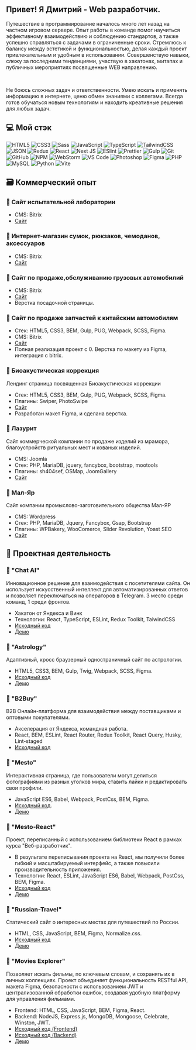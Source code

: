 ## Привет! Я Дмитрий - Web разработчик.
Путешествие в программирование началось много лет назад на частном игровом сервере. Опыт работы в команде помог научиться эффективному взаимодействию и соблюдению стандартов, а также успешно справляться с задачами в ограниченные сроки. Стремлюсь к балансу между эстетикой и функциональностью, делая каждый проект привлекательным и удобным в использовании. Совершенствую навыки, слежу за последними тенденциями, участвую в хакатонах, митапах и публичных мероприятиях посвященные WEB направлению.


<br />

Не боюсь сложных задач и ответственности. Умею искать и применять информацию в интернете, ценю обмен знаниями с коллегами.  Всегда готов обучаться новым технологиям и находить креативные решения для любых задач.


## 💻 Мой стэк
![HTML5](https://img.shields.io/badge/-HTML5-%23E44D27?style=flat-square&logo=html5&logoColor=%23ffffff) 
![CSS3](https://img.shields.io/badge/-CSS3-%231572B6?style=flat-square&logo=css3) 
![Sass](https://img.shields.io/badge/-Sass-%23CC6699?style=flat-square&logo=sass&logoColor=%23ffffff) 
![JavaScript](https://img.shields.io/badge/-JavaScript-%23F7DF1C?style=flat-square&logo=javascript&logoColor=%23ffffff) 
![TypeScript](https://img.shields.io/badge/typescript-%23007ACC.svg?style=for-the-badge&logo=typescript&logoColor=white)
![TailwindCSS](https://img.shields.io/badge/tailwindcss-%2338B2AC.svg?style=for-the-badge&logo=tailwind-css&logoColor=white)
![JSON](https://img.shields.io/badge/-JSON-%23000000?style=flat-square&logo=json)
![Redux](https://img.shields.io/badge/redux-%23593d88.svg?style=for-the-badge&logo=redux&logoColor=white)
![React](https://img.shields.io/badge/react-%2320232a.svg?style=for-the-badge&logo=react&logoColor=%2361DAFB)
![Next JS](https://img.shields.io/badge/Next-black?style=for-the-badge&logo=next.js&logoColor=white)
![ESlint](https://img.shields.io/badge/-ESLint-%234B32C3?style=flat-square&logo=eslint) 
![Prettier](https://img.shields.io/badge/-Prettier-%23F7B93E?style=flat-square&logo=prettier&logoColor=%23ffffff) 
![Gulp](https://img.shields.io/badge/-Gulp-%23CF4647?style=flat-square&logo=gulp&logoColor=%23ffffff) 
![Git](https://img.shields.io/badge/-Git-%23F05032?style=flat-square&logo=git&logoColor=%23ffffff) 
![GitHub](https://img.shields.io/badge/-GitHub-%23181717?style=flat-square&logo=github) 
![NPM](https://img.shields.io/badge/-NPM-%23CB3837?style=flat-square&logo=npm) 
![WebStorm](https://img.shields.io/badge/webstorm-143?style=for-the-badge&logo=webstorm&logoColor=white&color=black)
![VS Code](https://img.shields.io/badge/-VSCode-%23007ACC?style=flat-square&logo=visual-studio-code)
![Photoshop](https://img.shields.io/badge/-Photoshop-%2326C9FF?style=flat-square&logo=adobe-photoshop&logoColor=%23ffffff)
![Figma](https://img.shields.io/badge/figma-%23F24E1E.svg?style=for-the-badge&logo=figma&logoColor=white)
![PHP](https://img.shields.io/badge/php-%23777BB4.svg?style=for-the-badge&logo=php&logoColor=white)
![MySQL](https://img.shields.io/badge/mysql-%2300f.svg?style=for-the-badge&logo=mysql&logoColor=white)
![Python](https://img.shields.io/badge/python-3670A0?style=for-the-badge&logo=python&logoColor=ffdd54)
![Vite](https://img.shields.io/badge/vite-%23646CFF.svg?style=for-the-badge&logo=vite&logoColor=white)

## 🗃️ Коммерческий опыт

### 🔰 Сайт испытательной лаборатории
- CMS: Bitrix
- [Сайт](https://biohimanalit.ru)

### 🔰 Интернет-магазин сумок, рюкзаков, чемоданов, аксессуаров
- CMS: Bitrix
- [Сайт](https://mir-sumok.com)

### 🔰 Сайт по продаже,обслуживанию грузовых автомобилий
- CMS: Bitrix
- [Сайт](https://port-vostok.ru/vyyezdnoy-avtoservis/)
- Верстка посадочной страницы. 

### 🔰 Сайт по продаже запчастей к китайским автомобилям
- Стек: HTML5, CSS3, BEM, Gulp, PUG, Webpack, SCSS, Figma.
- CMS: Bitrix
- [Сайт](https://трактек24.рф/)
- Полная реализация проект с 0. Верстка по макету из Figma, интеграция c bitrix.

### 🔰 Биоакустическая коррекция 
Лендинг страница посвященная Биоакустическая коррекции
- Стек: HTML5, CSS3, BEM, Gulp, PUG, Webpack, SCSS, Figma.
- Плагины: Swiper, PhotoSwipe
- [Сайт](https://bak-sayan.ru/)
- Разработан макет Figma, и сделана верстка.

### 🔰 Лазурит
Сайт коммерческой компании по продаже изделий из мрамора, благоустройств ритуальных мест и кованых изделий.
- CMS: Joomla
- Стек: PHP, MariaDB, jquery, fancybox, bootstrap, mootools
- Плагины: sh404sef, OSMap, JoomGallery
- [Сайт](https://kras-kamen.ru/)

### 🔰 Мал-Яр
Сайт компании промыслово-заготовительного общества Мал-ЯР
- CMS: Wordpress
- Стек: PHP, MariaDB, Jquery, Fancybox, Gsap, Bootstrap
- Плагины: WPBakery, WooComerce, Slider Revolution, Yoast SEO
- [Сайт](https://mal-yar.ru/)


## 📇 Проектная деятельность

### 🔰 "Chat AI"
Инновационное решение для взаимодействия с посетителями сайта. Он использует искусственный интеллект для автоматизированных ответов и позволяет переключаться на операторов в Telegram. 3 место среди команд, 1 среди фронтов.
- Хакатон от Яндекса и Винк
- Технологии: React, TypeScript, ESLint, Redux Toolkit, TaiwindCSS
- [Исходный код](https://github.com/vink-bot/frontend)
- [Демо](http://hackathon.zapto.org/)

### 🔰 "Astrology"
Адаптивный, кросс браузерный одностраничный сайт по астрологии.
- HTML5, CSS3, BEM, Gulp, Twig, Webpack, SCSS, Figma.
- [Исходный код](https://github.com/TIPDMR/Astro-html-template)
- [Демо](https://tipdmr.github.io/Astro-html-template/)

### 🔰 "B2Buy"
B2B Онлайн-платформа для взаимодействия между поставщиками и оптовыми покупателями.
- Акселерация от Яндекса, командная работа.
- React, BEM, ESLint, React Router, Redux Toolkit, React Query, Husky, Lint-staged
- [Исходный код](https://github.com/b2b-marketplace/b2b-marketplace-frontend)

### 🔰 "Mesto"
Интерактивная страница, где пользователи могут делиться фотографиями из разных уголков мира, ставить лайки и редактировать свои профили.
- JavaScript ES6, Babel, Webpack, PostCss, BEM, Figma.
- [Исходный код](https://github.com/TIPDMR/mesto).
- [Демо](https://tipdmr.github.io/mesto/)

### 🔰 "Mesto-React"
Проект, переписанный с использованием библиотеки React в рамках курса "Веб-разработчик".
- В результате переписывания проекта на React, мы получили более гибкий и масштабируемый интерфейс, а также повысили производительность приложения.
- Технологии: React, ESLint, JavaScript ES6, Babel, Webpack, PostCss, BEM, Figma.
- [Исходный код](https://github.com/TIPDMR/mesto-react)
- [Демо](https://tipdmr.github.io/mesto-react/)

### 🔰 "Russian-Travel"
Статический сайт о интересных местах для путешествий по России.
-  HTML, CSS, JavaScript, BEM, Figma, Normalize.css.
- [Исходный код](https://github.com/TIPDMR/russian-travel)
- [Демо](https://tipdmr.github.io/russian-travel/)

### 🔰 "Movies Explorer"
  Позволяет искать фильмы, по ключевым словам, и сохранять их в личных коллекциях. Проект объединяет функциональность RESTful API, макета Figma, безопасности с использованием JWT и централизованной обработки ошибок, создавая удобную платформу для управления фильмами.
- Frontend: HTML, CSS, JavaScript, BEM, Figma, React.
- Backend: NodeJS, Express.js, MongoDB, Mongoose, Celebrate, Winston, JWT.
- [Исходный код (Frontend)](https://github.com/TIPDMR/movies-explorer-frontend)
- [Исходный код (Backend)](https://github.com/TIPDMR/movies-explorer-api)
- [Демо](https://movies.best-mesto.ru/)
